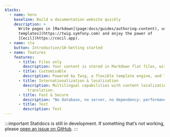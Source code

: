 ```yaml
---
blocks:
  - name: hero
    baseline: Build a documentation website quickly
    description: >
      Write pages in [Markdown](page:docs/guides/authoring-content), use [Twig
      templates](https://twig.symfony.com) and enjoy the power of
      [Cecil](https://cecil.app).
  - name: cta
    button: Introduction/10-Getting started
  - name: features
    features:
      - title: Files only
        description: Your content is stored in Markdown flat files, with a front matter.
      - title: Customisable
        description: Powered by Twig, a flexible template engine, and Tailwind CSS.
      - title: Internationalization & localization
        description: Multilingual capabilities with content localization and templates
          translation.
      - title: Fast & Secure
        description: "No database, no server, no dependency: performance and security."
      - title: Test
        description: Test
---
```

:::important
Statidocs is still in development. If something that’s not working, please [open an issue on GitHub](https://github.com/Cecilapp/statidocs/issues/new/choose).
:::
